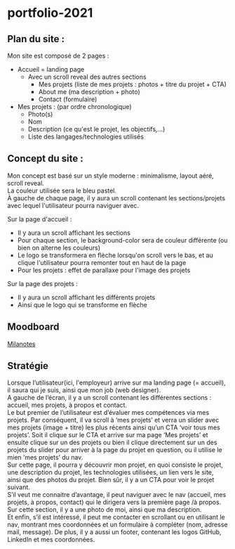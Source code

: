 # portfolio-2021


## Plan du site :

Mon site est composé de 2 pages :
- Accueil = landing page 
  - Avec un scroll reveal des autres sections
    - Mes projets (liste de mes projets : photos + titre du projet + CTA)
    - About me (ma description + photo)
    - Contact (formulaire)
- Mes projets : (par ordre chronologique)
  - Photo(s)
  - Nom
  - Description (ce qu'est le projet, les objectifs,...)
  - Liste des langages/technologies utilisés


## Concept du site :

Mon concept est basé sur un style moderne : minimalisme, layout aéré, scroll reveal.\
La couleur utilisée sera le bleu pastel.\
À gauche de chaque page, il y aura un scroll contenant les sections/projets avec lequel l'utilisateur pourra naviguer avec.

Sur la page d'accueil : 
- Il y aura un scroll affichant les sections
- Pour chaque section, le background-color sera de couleur différente (ou bien on alterne les couleurs)
- Le logo se transformera en flèche lorsqu'on scroll vers le bas, et au clique l'utilisateur pourra remonter tout en haut de la page
- Pour les projets : effet de parallaxe pour l'image des projets

Sur la page des projets :
- Il y aura un scroll affichant les différents projets
- Ainsi que le logo qui se transforme en flèche



## Moodboard 
[Milanotes](https://app.milanote.com/1Ld18e1eatdvwF?p=WAG0MrIihV0)


## Stratégie

Lorsque l’utilisateur(ici, l'employeur) arrive sur ma landing page (= accueil), il saura qui je suis, ainsi que mon job (web designer).\
A gauche de l’écran, il y a un scroll contenant les différentes sections : accueil, mes projets, à propos et contact.\
Le but premier de l’utilisateur est d’évaluer mes compétences via mes projets. Par conséquent, il va scroll à ‘mes projets’ et verra un slider avec mes projets (image + titre) les plus récents ainsi qu’un CTA ‘voir tous mes projets’. Soit il clique sur le CTA et arrive sur ma page ‘Mes projets’ et ensuite clique sur un des projets ou bien il clique directement sur un des projets du slider pour arriver à la page du projet en question, ou il utilise le mien ‘mes projets’ du nav.\
Sur cette page, il pourra y découvrir mon projet, en quoi consiste le projet, une description du projet, les technologies utilisées, un lien vers le site, ainsi que des photos du projet. Bien sûr, il y a un CTA pour voir le projet suivant.\
S’il veut me connaitre d’avantage, il peut naviguer avec le nav (accueil, mes projets, à propos, contact) qui le dirigera vers la première page /à propos. Sur cette section, il y a une photo de moi, ainsi que ma description.\
Et enfin, s’il est intéressé, il peut me contacter en scrollant ou en utilisant le nav, montrant mes coordonnées et un formulaire à compléter (nom, adresse mail, message). De plus, il y a aussi un footer, contenant les logos GitHub, LinkedIn et mes coordonnées.

